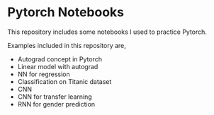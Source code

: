 # Pytorch Notebooks

This repository includes some notebooks I used to practice Pytorch.

Examples included in this repository are,
- Autograd concept in Pytorch
- Linear model with autograd
- NN for regression
- Classification on Titanic dataset
- CNN 
- CNN for transfer learning
- RNN for gender prediction
